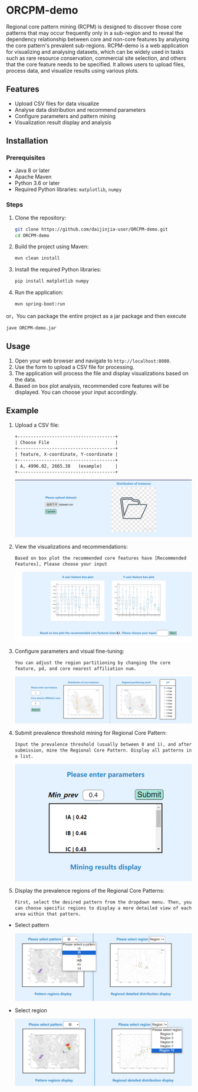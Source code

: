 # ORCPM-demo

Regional  core pattern mining (RCPM) is designed to discover those core  patterns that may occur frequently only in a sub-region and to  reveal the dependency relationship between core and non-core  features by analysing the core pattern's prevalent sub-regions.  RCPM-demo  is a web application for visualizing and analysing datasets, which can be widely used in tasks such as rare resource  conservation, commercial site selection, and others that the core  feature needs to be specified.  It allows users to upload files, process data, and visualize results using various plots.



## Features

- Upload CSV files for data visualize 
- Analyse data distribution and recommend parameters
- Configure parameters and pattern mining
- Visualization result display and analysis



## Installation

### Prerequisites

- Java 8 or later
- Apache Maven
- Python 3.6 or later
- Required Python libraries: `matplotlib`, `numpy`



### Steps

1. Clone the repository:
    ```bash
    git clone https://github.com/daijinjia-user/ORCPM-demo.git
    cd ORCPM-demo
    ```

2. Build the project using Maven:
    ```bash
    mvn clean install
    ```

3. Install the required Python libraries:
    ```bash
    pip install matplotlib numpy
    ```

4. Run the application:

    ```bash
    mvn spring-boot:run
    ```

or，You can package the entire project as a jar package and then execute 

```bash
jave ORCPM-demo.jar
```



## Usage

1. Open your web browser and navigate to `http://localhost:8080`.
2. Use the form to upload a CSV file for processing.
3. The application will process the file and display visualizations based on the data.
4. Based on box plot analysis, recommended core features will be displayed. You can choose your input accordingly.



## Example

1. Upload a CSV file:
    ```
    +-------------------------------------+
    | Choose File                         |
    +-------------------------------------+
    | feature, X-coordinate, Y-coordinate |
    +-------------------------------------+
    | A, 4996.02, 2665.38	(example)	  |
    +-------------------------------------+
    ```

    ![1.png](https://github.com/daijinjia-user/ORCPM-demo/blob/main/picture/1.png?raw=true)

2. View the visualizations and recommendations:

    ```
    Based on box plot the recommended core features have [Recommended Features], Please choose your input
    ```

    ![2.png](https://github.com/daijinjia-user/ORCPM-demo/blob/main/picture/2.png?raw=true)

3. Configure parameters and visual fine-tuning:

    ```
    You can adjust the region partitioning by changing the core feature, pd, and core nearest affiliation num.
    ```
    ![3.png](https://github.com/daijinjia-user/ORCPM-demo/blob/main/picture/3.png?raw=true)

4. Submit prevalence threshold mining for Regional Core Pattern:

    ```
    Input the prevalence threshold (usually between 0 and 1), and after submission, mine the Regional Core Pattern. Display all patterns in a list.
    ```
    ![4.png](https://github.com/daijinjia-user/ORCPM-demo/blob/main/picture/4.png?raw=true)

5. Display the prevalence regions of the Regional Core Patterns:

    ```
    First, select the desired pattern from the dropdown menu. Then, you can choose specific regions to display a more detailed view of each area within that pattern.
    ```
* Select pattern
   
  ![5.png](https://github.com/daijinjia-user/ORCPM-demo/blob/main/picture/5.png?raw=true)

* Select region

  ![6.png](https://github.com/daijinjia-user/ORCPM-demo/blob/main/picture/6.png?raw=true)

